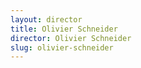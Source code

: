 ```yaml
---
layout: director
title: Olivier Schneider
director: Olivier Schneider
slug: olivier-schneider
---
```

